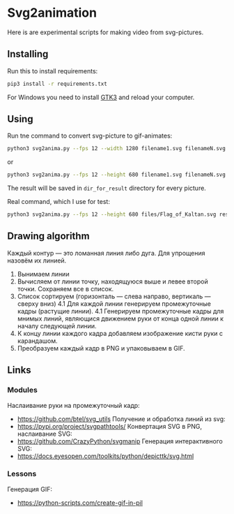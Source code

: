 # Svg2animation

Here is are experimental scripts for making video from svg-pictures.

## Installing

Run this to install requirements:
```sh
pip3 install -r requirements.txt
```

For Windows you need to install [GTK3](https://github.com/tschoonj/GTK-for-Windows-Runtime-Environment-Installer/releases) and reload your computer.

## Using

Run tne command to convert svg-picture to gif-animates:

```sh
python3 svg2anima.py --fps 12 --width 1280 filename1.svg filenameN.svg dir_for_result
```

or

```sh
python3 svg2anima.py --fps 12 --height 680 filename1.svg filenameN.svg dir_for_result
```

The result will be saved in `dir_for_result` directory for every picture.

Real command, which I use for test:

```sh
python3 svg2anima.py --fps 12 --height 680 files/Flag_of_Kaltan.svg result
```

## Drawing algorithm

Каждый контур — это ломанная линия либо дуга. Для упрощения назовём их линией.

1. Вынимаем линии
2. Вычисляем от линии точку, находящуюся выше и левее второй точки. Сохраняем все в список.
3. Список сортируем (горизонталь — слева направо, вертикаль — сверху вниз)
4.1 Для каждой линии генерируем промежуточные кадры (растущие линии).
4.1 Генерируем промежуточные кадры для мнимых линий, являющися движением руки от конца одной линии к началу следующей линии.
5. К концу линии каждого кадра добавляем изображение кисти руки с карандашом.
6. Преобразуем каждый кадр в PNG и упаковываем в GIF.

## Links

### Modules

Наслаивание руки на промежуточный кадр:
- https://github.com/btel/svg_utils
Получение и обработка линий из svg:
- https://pypi.org/project/svgpathtools/
Конвертация SVG в PNG, наслаивание SVG:
- https://github.com/CrazyPython/svgmanip
Генерация интерактивного SVG:
- https://docs.eyesopen.com/toolkits/python/depicttk/svg.html

### Lessons

Генерация GIF:
- https://python-scripts.com/create-gif-in-pil
